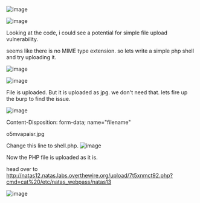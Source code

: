 ![image](https://github.com/user-attachments/assets/25bafcee-9435-49f5-a599-b618096ddc96)

![image](https://github.com/user-attachments/assets/58e78eea-605b-4281-a193-0c4d06e39ca4)

Looking at the code, i could see a potential for simple file upload vulnerability.

seems like there is no MIME type extension. 
so lets write a simple php shell and try uploading it.

![image](https://github.com/user-attachments/assets/9177e4c9-66da-4c41-a3cd-2cd9aab8a739)

![image](https://github.com/user-attachments/assets/1f09b8f2-8eba-4810-91a9-83e8e73e839c)

File is uploaded. But it is uploaded as jpg. we don't need that.
lets fire up the burp to find the issue.

![image](https://github.com/user-attachments/assets/1b3cdacd-1f04-4fb9-beea-8e39c409497e)

Content-Disposition: form-data; name="filename"

o5mvapaisr.jpg

Change this line to shell.php.
![image](https://github.com/user-attachments/assets/862f8ac1-426f-4ec7-a104-d0910d14d429)

Now the PHP file is uploaded as it is.

head over to http://natas12.natas.labs.overthewire.org/upload/7t5xnmct92.php?cmd=cat%20/etc/natas_webpass/natas13


![image](https://github.com/user-attachments/assets/effd8789-4eb9-432e-ad5c-a9120f7d85bf)


